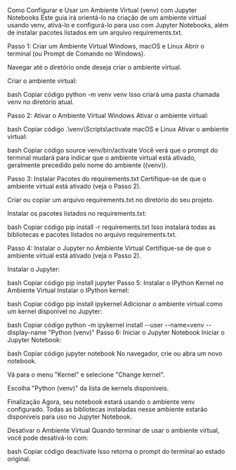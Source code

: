 Como Configurar e Usar um Ambiente Virtual (venv) com Jupyter Notebooks
Este guia irá orientá-lo na criação de um ambiente virtual usando venv, ativá-lo e configurá-lo para uso com Jupyter Notebooks, além de instalar pacotes listados em um arquivo requirements.txt.

Passo 1: Criar um Ambiente Virtual
Windows, macOS e Linux
Abrir o terminal (ou Prompt de Comando no Windows).

Navegar até o diretório onde deseja criar o ambiente virtual.

Criar o ambiente virtual:

bash
Copiar código
python -m venv venv
Isso criará uma pasta chamada venv no diretório atual.

Passo 2: Ativar o Ambiente Virtual
Windows
Ativar o ambiente virtual:

bash
Copiar código
.\venv\Scripts\activate
macOS e Linux
Ativar o ambiente virtual:

bash
Copiar código
source venv/bin/activate
Você verá que o prompt do terminal mudará para indicar que o ambiente virtual está ativado, geralmente precedido pelo nome do ambiente ((venv)).

Passo 3: Instalar Pacotes do requirements.txt
Certifique-se de que o ambiente virtual está ativado (veja o Passo 2).

Criar ou copiar um arquivo requirements.txt no diretório do seu projeto.

Instalar os pacotes listados no requirements.txt:

bash
Copiar código
pip install -r requirements.txt
Isso instalará todas as bibliotecas e pacotes listados no arquivo requirements.txt.

Passo 4: Instalar o Jupyter no Ambiente Virtual
Certifique-se de que o ambiente virtual está ativado (veja o Passo 2).

Instalar o Jupyter:

bash
Copiar código
pip install jupyter
Passo 5: Instalar o IPython Kernel no Ambiente Virtual
Instalar o IPython kernel:

bash
Copiar código
pip install ipykernel
Adicionar o ambiente virtual como um kernel disponível no Jupyter:

bash
Copiar código
python -m ipykernel install --user --name=venv --display-name "Python (venv)"
Passo 6: Iniciar o Jupyter Notebook
Iniciar o Jupyter Notebook:

bash
Copiar código
jupyter notebook
No navegador, crie ou abra um novo notebook.

Vá para o menu "Kernel" e selecione "Change kernel".

Escolha "Python (venv)" da lista de kernels disponíveis.

Finalização
Agora, seu notebook estará usando o ambiente venv configurado. Todas as bibliotecas instaladas nesse ambiente estarão disponíveis para uso no Jupyter Notebook.

Desativar o Ambiente Virtual
Quando terminar de usar o ambiente virtual, você pode desativá-lo com:

bash
Copiar código
deactivate
Isso retorna o prompt do terminal ao estado original.
